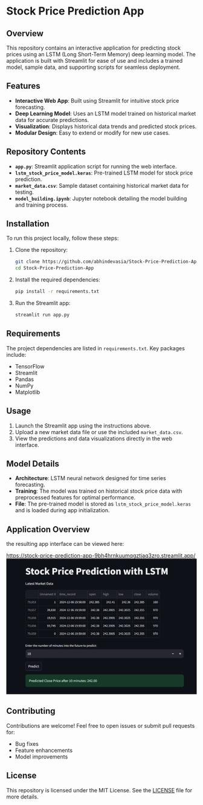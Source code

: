 # Stock Price Prediction App
## Overview
This repository contains an interactive application for predicting stock prices using an LSTM (Long Short-Term Memory) deep learning model. The application is built with Streamlit for ease of use and includes a trained model, sample data, and supporting scripts for seamless deployment.

## Features
- **Interactive Web App**: Built using Streamlit for intuitive stock price forecasting.
- **Deep Learning Model**: Uses an LSTM model trained on historical market data for accurate predictions.
- **Visualization**: Displays historical data trends and predicted stock prices.
- **Modular Design**: Easy to extend or modify for new use cases.

## Repository Contents
- **`app.py`**: Streamlit application script for running the web interface.
- **`lstm_stock_price_model.keras`**: Pre-trained LSTM model for stock price prediction.
- **`market_data.csv`**: Sample dataset containing historical market data for testing.
- **`model_building.ipynb`**: Jupyter notebook detailing the model building and training process.

## Installation
To run this project locally, follow these steps:

1. Clone the repository:
   ```bash
   git clone https://github.com/abhindevasia/Stock-Price-Prediction-App.git
   cd Stock-Price-Prediction-App
   ```

2. Install the required dependencies:
   ```bash
   pip install -r requirements.txt
   ```

3. Run the Streamlit app:
   ```bash
   streamlit run app.py
   ```

## Requirements
The project dependencies are listed in `requirements.txt`. Key packages include:
- TensorFlow
- Streamlit
- Pandas
- NumPy
- Matplotlib

## Usage
1. Launch the Streamlit app using the instructions above.
2. Upload a new market data file or use the included `market_data.csv`.
3. View the predictions and data visualizations directly in the web interface.

## Model Details
- **Architecture**: LSTM neural network designed for time series forecasting.
- **Training**: The model was trained on historical stock price data with preprocessed features for optimal performance.
- **File**: The pre-trained model is stored as `lstm_stock_price_model.keras` and is loaded during app initialization.

## Application Overview  
the resulting app interface can be viewed here:

https://stock-price-prediction-app-9bh4hrnkuumqgztjaq3zro.streamlit.app/
![Dashboard Screenshot](images/app_screenshot.png)  

## Contributing
Contributions are welcome! Feel free to open issues or submit pull requests for:
- Bug fixes
- Feature enhancements
- Model improvements

## License
This repository is licensed under the MIT License. See the [LICENSE](LICENSE) file for more details.


